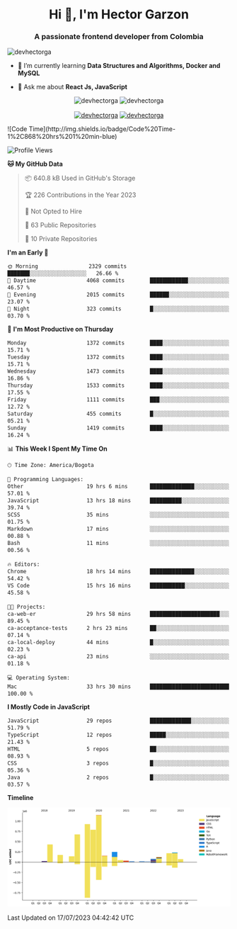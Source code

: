 <h1 align="center">Hi 👋, I'm Hector Garzon</h1>
<h3 align="center">A passionate frontend developer from Colombia</h3>

<p align="left"> <img src="https://komarev.com/ghpvc/?username=devhectorga" alt="devhectorga" /> </p>

- 🌱 I’m currently learning **Data Structures and Algorithms, Docker and MySQL**

- 💬 Ask me about **React Js, JavaScript**

<p align="center"> <img src="https://github-readme-stats.vercel.app/api?username=devhectorga&count_private=true&show_icons=true" alt="devhectorga" /> <img src="https://github-readme-stats.vercel.app/api/top-langs/?username=devhectorga&layout=compact" alt="devhectorga" /></p>

<p align="center">
<a href="https://twitter.com/devhectorga" target="blank"><img align="center" src="https://cdn.jsdelivr.net/npm/simple-icons@3.0.1/icons/twitter.svg" alt="devhectorga" height="20" width="20" /></a>
<a href="https://linkedin.com/in/devhectorga" target="blank"><img align="center" src="https://cdn.jsdelivr.net/npm/simple-icons@3.0.1/icons/linkedin.svg" alt="devhectorga" height="20" width="20" /></a>
</p>
<!--START_SECTION:waka-->
![Code Time](http://img.shields.io/badge/Code%20Time-1%2C868%20hrs%201%20min-blue)

![Profile Views](http://img.shields.io/badge/Profile%20Views-63-blue)

**🐱 My GitHub Data** 

> 📦 640.8 kB Used in GitHub's Storage 
 > 
> 🏆 226 Contributions in the Year 2023
 > 
> 🚫 Not Opted to Hire
 > 
> 📜 63 Public Repositories 
 > 
> 🔑 10 Private Repositories 
 > 
**I'm an Early 🐤** 

```text
🌞 Morning                2329 commits        ███████░░░░░░░░░░░░░░░░░░   26.66 % 
🌆 Daytime                4068 commits        ████████████░░░░░░░░░░░░░   46.57 % 
🌃 Evening                2015 commits        ██████░░░░░░░░░░░░░░░░░░░   23.07 % 
🌙 Night                  323 commits         █░░░░░░░░░░░░░░░░░░░░░░░░   03.70 % 
```
📅 **I'm Most Productive on Thursday** 

```text
Monday                   1372 commits        ████░░░░░░░░░░░░░░░░░░░░░   15.71 % 
Tuesday                  1372 commits        ████░░░░░░░░░░░░░░░░░░░░░   15.71 % 
Wednesday                1473 commits        ████░░░░░░░░░░░░░░░░░░░░░   16.86 % 
Thursday                 1533 commits        ████░░░░░░░░░░░░░░░░░░░░░   17.55 % 
Friday                   1111 commits        ███░░░░░░░░░░░░░░░░░░░░░░   12.72 % 
Saturday                 455 commits         █░░░░░░░░░░░░░░░░░░░░░░░░   05.21 % 
Sunday                   1419 commits        ████░░░░░░░░░░░░░░░░░░░░░   16.24 % 
```


📊 **This Week I Spent My Time On** 

```text
🕑︎ Time Zone: America/Bogota

💬 Programming Languages: 
Other                    19 hrs 6 mins       ██████████████░░░░░░░░░░░   57.01 % 
JavaScript               13 hrs 18 mins      ██████████░░░░░░░░░░░░░░░   39.74 % 
SCSS                     35 mins             ░░░░░░░░░░░░░░░░░░░░░░░░░   01.75 % 
Markdown                 17 mins             ░░░░░░░░░░░░░░░░░░░░░░░░░   00.88 % 
Bash                     11 mins             ░░░░░░░░░░░░░░░░░░░░░░░░░   00.56 % 

🔥 Editors: 
Chrome                   18 hrs 14 mins      ██████████████░░░░░░░░░░░   54.42 % 
VS Code                  15 hrs 16 mins      ███████████░░░░░░░░░░░░░░   45.58 % 

🐱‍💻 Projects: 
ca-web-er                29 hrs 58 mins      ██████████████████████░░░   89.45 % 
ca-acceptance-tests      2 hrs 23 mins       ██░░░░░░░░░░░░░░░░░░░░░░░   07.14 % 
ca-local-deploy          44 mins             █░░░░░░░░░░░░░░░░░░░░░░░░   02.23 % 
ca-api                   23 mins             ░░░░░░░░░░░░░░░░░░░░░░░░░   01.18 % 

💻 Operating System: 
Mac                      33 hrs 30 mins      █████████████████████████   100.00 % 
```

**I Mostly Code in JavaScript** 

```text
JavaScript               29 repos            █████████████░░░░░░░░░░░░   51.79 % 
TypeScript               12 repos            █████░░░░░░░░░░░░░░░░░░░░   21.43 % 
HTML                     5 repos             ██░░░░░░░░░░░░░░░░░░░░░░░   08.93 % 
CSS                      3 repos             █░░░░░░░░░░░░░░░░░░░░░░░░   05.36 % 
Java                     2 repos             █░░░░░░░░░░░░░░░░░░░░░░░░   03.57 % 
```



**Timeline**

![Lines of Code chart](https://raw.githubusercontent.com/devHectorGa/devHectorGa/master/assets/bar_graph.png)


 Last Updated on 17/07/2023 04:42:42 UTC
<!--END_SECTION:waka-->
